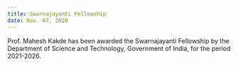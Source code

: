 ```yaml
---
title: Swarnajayanti Fellowship 
date: Nov. 07, 2020 
---
```


Prof. Mahesh Kakde has been awarded the Swarnajayanti Fellowship by the Department of Science and Technology, Government of India, for the period 2021-2026.  
